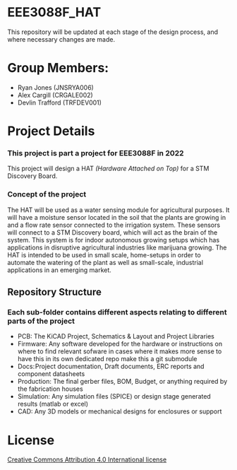 # EEE3088F_HAT
This repository will be updated at each stage of the design process, and where necessary changes are made.

# Group Members:
* Ryan Jones (JNSRYA006)
* Alex Cargill (CRGALE002)
* Devlin Trafford (TRFDEV001)

# Project Details
### This project is part a project for EEE3088F in 2022
This project will design a HAT *(Hardware Attached on Top)* for a STM Discovery Board.

### Concept of the project
The HAT will be used as a water sensing module for agricultural purposes. It will have a moisture sensor located in the soil that the plants are growing in and a flow rate sensor connected to the irrigation system. These sensors will connect to a STM Discovery board, which will act as the brain of the system. This system is for indoor autonomous growing setups which has applications in disruptive agricultural industries like marijuana growing. The HAT is intended to be used in small scale, home-setups in order to automate the watering of the plant as well as small-scale, industrial applications in an emerging market.

## Repository Structure
### Each sub-folder contains different aspects relating to different parts of the project
* PCB: The KiCAD Project, Schematics & Layout and Project Libraries
* Firmware: Any software developed for the hardware or instructions on where to find relevant sofware in cases where it makes more sense to have this in its own dedicated repo make this a git submodule
* Docs: Project documentation, Draft documents, ERC reports and component datasheets
* Production: The final gerber files, BOM, Budget, or anything required by the fabrication houses
* Simulation: Any simulation files (SPICE) or design stage generated results (matlab or excel) 
* CAD: Any 3D models or mechanical designs for enclosures or support





# License
[Creative Commons Attribution 4.0 International license](https://choosealicense.com/licenses/cc-by-4.0/)
